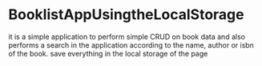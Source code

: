 # BooklistAppUsingtheLocalStorage
it is a simple application to perform simple CRUD on book data 
and also performs a search in the application according to the name, 
author or isbn of the book.
save everything in the local storage of the page
